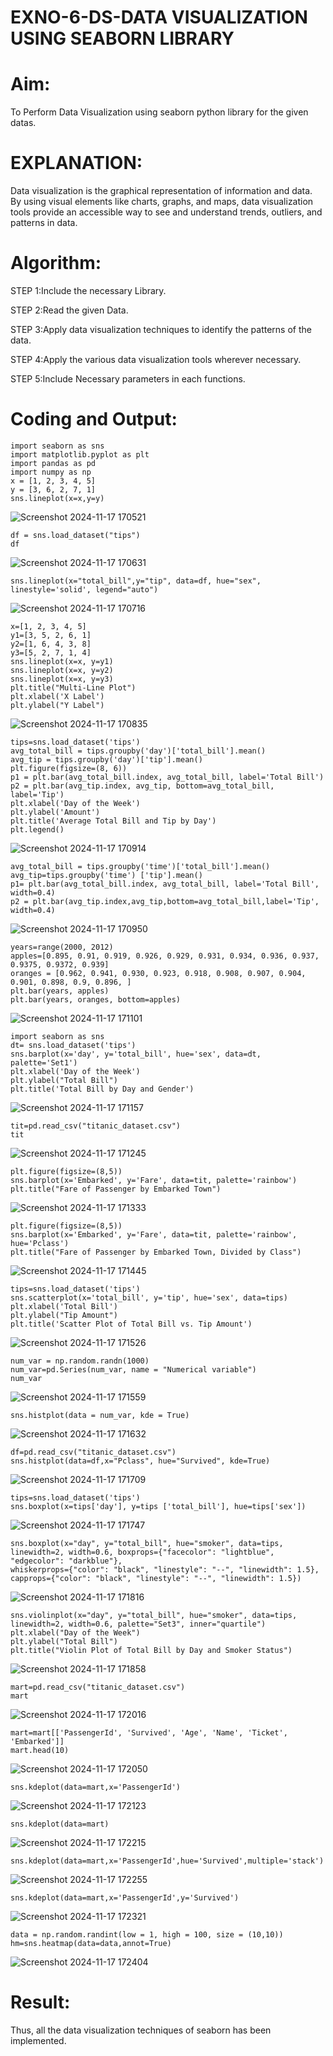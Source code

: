 # EXNO-6-DS-DATA VISUALIZATION USING SEABORN LIBRARY

# Aim:
  To Perform Data Visualization using seaborn python library for the given datas.

# EXPLANATION:
Data visualization is the graphical representation of information and data. By using visual elements like charts, graphs, and maps, data visualization tools provide an accessible way to see and understand trends, outliers, and patterns in data.

# Algorithm:
STEP 1:Include the necessary Library.

STEP 2:Read the given Data.

STEP 3:Apply data visualization techniques to identify the patterns of the data.

STEP 4:Apply the various data visualization tools wherever necessary.

STEP 5:Include Necessary parameters in each functions.

# Coding and Output:
 ```
import seaborn as sns
import matplotlib.pyplot as plt
import pandas as pd
import numpy as np
x = [1, 2, 3, 4, 5]
y = [3, 6, 2, 7, 1]
sns.lineplot(x=x,y=y)
```
![Screenshot 2024-11-17 170521](https://github.com/user-attachments/assets/cd4489b7-6970-4e41-b490-4ff991a1cf96)
```
df = sns.load_dataset("tips")
df
```
![Screenshot 2024-11-17 170631](https://github.com/user-attachments/assets/e43df0b8-c727-44d2-a1ee-d4d9f16b34a8)
```
sns.lineplot(x="total_bill",y="tip", data=df, hue="sex", linestyle='solid', legend="auto")
```
![Screenshot 2024-11-17 170716](https://github.com/user-attachments/assets/1b96c08d-d81a-44f8-98c9-dd89cdf66aa7)
```
x=[1, 2, 3, 4, 5]
y1=[3, 5, 2, 6, 1]
y2=[1, 6, 4, 3, 8]
y3=[5, 2, 7, 1, 4]
sns.lineplot(x=x, y=y1)
sns.lineplot(x=x, y=y2)
sns.lineplot(x=x, y=y3)
plt.title("Multi-Line Plot")
plt.xlabel('X Label')
plt.ylabel("Y Label")
```
![Screenshot 2024-11-17 170835](https://github.com/user-attachments/assets/141964ed-b46d-4b2b-8dc0-ed8aeee15545)
```
tips=sns.load_dataset('tips')
avg_total_bill = tips.groupby('day')['total_bill'].mean()
avg_tip = tips.groupby('day')['tip'].mean()
plt.figure(figsize=(8, 6))
p1 = plt.bar(avg_total_bill.index, avg_total_bill, label='Total Bill')
p2 = plt.bar(avg_tip.index, avg_tip, bottom=avg_total_bill, label='Tip')
plt.xlabel('Day of the Week')
plt.ylabel('Amount')
plt.title('Average Total Bill and Tip by Day')
plt.legend()
```
![Screenshot 2024-11-17 170914](https://github.com/user-attachments/assets/d701a0e1-2723-4686-8830-a26844f634c5)
```
avg_total_bill = tips.groupby('time')['total_bill'].mean() 
avg_tip=tips.groupby('time') ['tip'].mean()
p1= plt.bar(avg_total_bill.index, avg_total_bill, label='Total Bill', width=0.4)
p2 = plt.bar(avg_tip.index,avg_tip,bottom=avg_total_bill,label='Tip', width=0.4)
```
![Screenshot 2024-11-17 170950](https://github.com/user-attachments/assets/a25fb66c-0c6f-4710-819a-ad1a181b3c8b)
```
years=range(2000, 2012)
apples=[0.895, 0.91, 0.919, 0.926, 0.929, 0.931, 0.934, 0.936, 0.937, 0.9375, 0.9372, 0.939] 
oranges = [0.962, 0.941, 0.930, 0.923, 0.918, 0.908, 0.907, 0.904, 0.901, 0.898, 0.9, 0.896, ]
plt.bar(years, apples)
plt.bar(years, oranges, bottom=apples)
```
![Screenshot 2024-11-17 171101](https://github.com/user-attachments/assets/721dcd06-e785-4558-804d-f7fb7c48a34d)
```
import seaborn as sns
dt= sns.load_dataset('tips')
sns.barplot(x='day', y='total_bill', hue='sex', data=dt, palette='Set1')
plt.xlabel('Day of the Week')
plt.ylabel("Total Bill")
plt.title('Total Bill by Day and Gender')
```
![Screenshot 2024-11-17 171157](https://github.com/user-attachments/assets/da12f5d8-6b0b-4687-bc76-e704b8fa1a7c)
```
tit=pd.read_csv("titanic_dataset.csv")
tit
```
![Screenshot 2024-11-17 171245](https://github.com/user-attachments/assets/2c7b91ae-bd29-482c-8237-b0f8a6a123f3)
```
plt.figure(figsize=(8,5))
sns.barplot(x='Embarked', y='Fare', data=tit, palette='rainbow') 
plt.title("Fare of Passenger by Embarked Town")
```

![Screenshot 2024-11-17 171333](https://github.com/user-attachments/assets/5478aaf8-514a-49f2-aad8-1d0e32de6ccd)
```
plt.figure(figsize=(8,5))
sns.barplot(x='Embarked', y='Fare', data=tit, palette='rainbow', hue='Pclass') 
plt.title("Fare of Passenger by Embarked Town, Divided by Class")
```
![Screenshot 2024-11-17 171445](https://github.com/user-attachments/assets/ff910e85-392e-4bf4-81ef-47a03b811764)
```
tips=sns.load_dataset('tips')
sns.scatterplot(x='total_bill', y='tip', hue='sex', data=tips)
plt.xlabel('Total Bill')
plt.ylabel("Tip Amount")
plt.title('Scatter Plot of Total Bill vs. Tip Amount')
```

![Screenshot 2024-11-17 171526](https://github.com/user-attachments/assets/9872170e-cd6c-4fb7-b378-6cb77a51683c)
```
num_var = np.random.randn(1000)
num_var=pd.Series(num_var, name = "Numerical variable")
num_var
```

![Screenshot 2024-11-17 171559](https://github.com/user-attachments/assets/5f9429ed-c293-46b1-be57-4ffaeb546970)
```
sns.histplot(data = num_var, kde = True)
```
![Screenshot 2024-11-17 171632](https://github.com/user-attachments/assets/3947b7fe-68d0-4107-b899-5dddf2e343e2)
```
df=pd.read_csv("titanic_dataset.csv")
sns.histplot(data=df,x="Pclass", hue="Survived", kde=True)
```
![Screenshot 2024-11-17 171709](https://github.com/user-attachments/assets/6d0ef591-269a-412d-87ba-1aa6b988e143)
```
tips=sns.load_dataset('tips')
sns.boxplot(x=tips['day'], y=tips ['total_bill'], hue=tips['sex'])
```
![Screenshot 2024-11-17 171747](https://github.com/user-attachments/assets/74979d41-efe9-4163-8543-da2c7591632b)
```
sns.boxplot(x="day", y="total_bill", hue="smoker", data=tips, linewidth=2, width=0.6, boxprops={"facecolor": "lightblue", "edgecolor": "darkblue"},
whiskerprops={"color": "black", "linestyle": "--", "linewidth": 1.5}, capprops={"color": "black", "linestyle": "--", "linewidth": 1.5})
```
![Screenshot 2024-11-17 171816](https://github.com/user-attachments/assets/54496c8f-471f-4d20-8dd5-25818b74e8ef)
```
sns.violinplot(x="day", y="total_bill", hue="smoker", data=tips, linewidth=2, width=0.6, palette="Set3", inner="quartile")
plt.xlabel("Day of the Week")
plt.ylabel("Total Bill")
plt.title("Violin Plot of Total Bill by Day and Smoker Status")
```
![Screenshot 2024-11-17 171858](https://github.com/user-attachments/assets/1283c46b-3265-474e-b0db-722f96666c35)
```
mart=pd.read_csv("titanic_dataset.csv")
mart
```
![Screenshot 2024-11-17 172016](https://github.com/user-attachments/assets/3a6c5511-cee7-44d0-b9dd-fe1646e9f405)
```
mart=mart[['PassengerId', 'Survived', 'Age', 'Name', 'Ticket', 'Embarked']] 
mart.head(10)
```
![Screenshot 2024-11-17 172050](https://github.com/user-attachments/assets/d996b32d-6333-407d-89d3-890e8d79a9ae)
```
sns.kdeplot(data=mart,x='PassengerId')
```
![Screenshot 2024-11-17 172123](https://github.com/user-attachments/assets/24ff2185-5270-4647-b4af-a0317229d67f)
```
sns.kdeplot(data=mart)
```
![Screenshot 2024-11-17 172215](https://github.com/user-attachments/assets/092ac929-6ac4-4c6d-a3c7-373aff9f3e00)
```
sns.kdeplot(data=mart,x='PassengerId',hue='Survived',multiple='stack')
```
![Screenshot 2024-11-17 172255](https://github.com/user-attachments/assets/0966787b-e89d-4179-8858-d2490dc29069)
```
sns.kdeplot(data=mart,x='PassengerId',y='Survived')
```
![Screenshot 2024-11-17 172321](https://github.com/user-attachments/assets/9e9e3f9d-c951-4ffe-9447-34c91b44d161)
```
data = np.random.randint(low = 1, high = 100, size = (10,10))
hm=sns.heatmap(data=data,annot=True)
```

![Screenshot 2024-11-17 172404](https://github.com/user-attachments/assets/0f0331f7-2b72-4796-98e8-4e2ed8fb459a)


# Result:
Thus, all the data visualization techniques of seaborn has been implemented.
